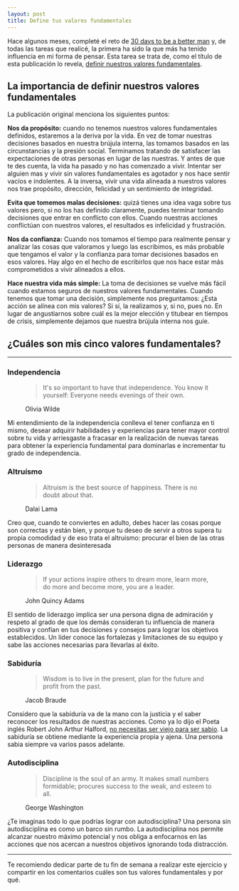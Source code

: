 ```yaml
---
layout: post
title: Define tus valores fundamentales
---
```


Hace algunos meses, completé el reto de [30 days to be a better
man](https://www.artofmanliness.com/articles/30-days-to-a-better-man-wrap-up/) y, de todas las tareas que
realicé, la primera ha sido la que más ha tenido influencia en mi forma de pensar. Esta tarea se trata de,
como el título de esta publicación lo revela, [definir nuestros valores
fundamentales](https://www.artofmanliness.com/articles/30-days-to-a-better-man-day-1-define-your-core-values/).

<!--more-->

## La importancia de definir nuestros valores fundamentales

La publicación original menciona los siguientes puntos:

**Nos da propósito:** cuando no tenemos nuestros valores fundamentales definidos, estaremos a la
deriva por la vida. En vez de tomar nuestras decisiones basados en nuestra brújula interna,
las tomamos basados en las circunstancias y la presión social. Terminamos tratando de satisfacer
las expectaciones de otras personas en lugar de las nuestras. Y antes de que te des cuenta, la
vida ha pasado y no has comenzado a vivir. Intentar ser alguien mas y vivir sin valores
fundamentales es agotador y nos hace sentir vacíos e indolentes. A la inversa, vivir una vida
alineada a nuestros valores nos trae propósito, dirección, felicidad y un sentimiento de
integridad.

**Evita que tomemos malas decisiones:** quizá tienes una idea vaga sobre tus valores pero, si no los
has definido claramente, puedes terminar tomando decisiones que entrar en conflicto con ellos.
Cuando nuestras acciones conflictúan con nuestros valores, el resultados es infelicidad y
frustración.

**Nos da confianza:** Cuando nos tomamos el tiempo para realmente pensar y analizar las cosas que
valoramos y luego las escribimos, es más probable que tengamos el valor y la confianza para tomar
decisiones basados en esos valores. Hay algo en el hecho de escribirlos que nos hace estar más
comprometidos a vivir alineados a ellos.

**Hace nuestra vida más simple:** La toma de decisiones se vuelve más fácil cuando estamos seguros
de nuestros valores fundamentales. Cuando tenemos que tomar una decisión, simplemente nos
preguntamos: ¿Esta acción se alínea con mis valores? Si sí, la realizamos y, si no, pues no. En
lugar de angustiarnos sobre cuál es la mejor elección y titubear en tiempos de crisis, simplemente
dejamos que nuestra brújula interna nos guíe.

## ¿Cuáles son mis cinco valores fundamentales?

<hr class='entry-separator'/>

### Independencia

<figure>
  <blockquote cite="https://developer.mozilla.org/samples/html/figure.html">
    It's so important to have that independence. You know it yourself: Everyone needs evenings of their own.
  </blockquote>
  <figcaption>Olivia Wilde</figcaption>
</figure>

Mi entendimiento de la independencia conlleva el tener confianza en ti mismo, desear adquirir
habilidades y experiencias para tener mayor control sobre tu vida y arriesgaste a fracasar en la
realización de nuevas tareas para obtener la experiencia fundamental para dominarlas e incrementar
tu grado de independencia.

### Altruísmo

<figure>
  <blockquote cite="https://developer.mozilla.org/samples/html/figure.html">
    Altruism is the best source of happiness. There is no doubt about that.
  </blockquote>
  <figcaption>Dalai Lama</figcaption>
</figure>

Creo que, cuando te conviertes en adulto, debes hacer las cosas porque son correctas y están bien, y porque tu
deseo de servir a otros supera tu propia comodidad y de eso trata el altruismo: procurar el bien de las otras
personas de manera desinteresada

### Liderazgo

<figure>
  <blockquote cite="https://developer.mozilla.org/samples/html/figure.html">
    If your actions inspire others to dream more, learn more, do more and become more, you are a leader.
  </blockquote>
  <figcaption>John Quincy Adams</figcaption>
</figure>

El sentido de liderazgo implica ser una persona digna de admiración y respeto al grado de que los demás
consideran tu influencia de manera positiva y confían en tus decisiones y consejos para lograr los objetivos
establecidos. Un líder conoce las fortalezas y limitaciones de su equipo y sabe las acciones
necesarias para llevarlas al éxito.

### Sabiduría

<figure>
  <blockquote cite="https://developer.mozilla.org/samples/html/figure.html">
    Wisdom is to live in the present, plan for the future and profit from the past.
  </blockquote>
  <figcaption>Jacob Braude</figcaption>
</figure>

Considero que la sabiduría va de la mano con la justicia y el saber reconocer los resultados de nuestras
acciones. Como ya lo dijo el Poeta inglés Robert John Arthur Halford, [no necesitas ser viejo para ser
sabio](https://www.youtube.com/watch?v=0y6Qev04QyQ). La sabiduría se obtiene mediante la experiencia
propia y ajena. Una persona sabia siempre va varios pasos adelante.

### Autodisciplina

<figure>
  <blockquote cite="https://developer.mozilla.org/samples/html/figure.html">
    Discipline is the soul of an army. It makes small numbers formidable; procures success to the weak, and esteem to all.
  </blockquote>
  <figcaption>George Washington</figcaption>
</figure>

¿Te imaginas todo lo que podrías lograr con autodisciplina?
Una persona sin autodisciplina es como un barco sin rumbo. La autodisciplina nos permite alcanzar
nuestro máximo potencial y nos obliga a enfocarnos en las acciones que nos acercan a nuestros
objetivos ignorando toda distracción.

<hr class='entry-separator'/>

Te recomiendo dedicar parte de tu fin de semana a realizar este ejercicio y compartir en los
comentarios cuáles son tus valores fundamentales y por qué.
